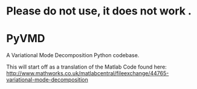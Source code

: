# Please do not use, it does not work .

PyVMD
=====

A Variational Mode Decomposition Python codebase.

This will start off as a translation of the Matlab Code found here: http://www.mathworks.co.uk/matlabcentral/fileexchange/44765-variational-mode-decomposition
